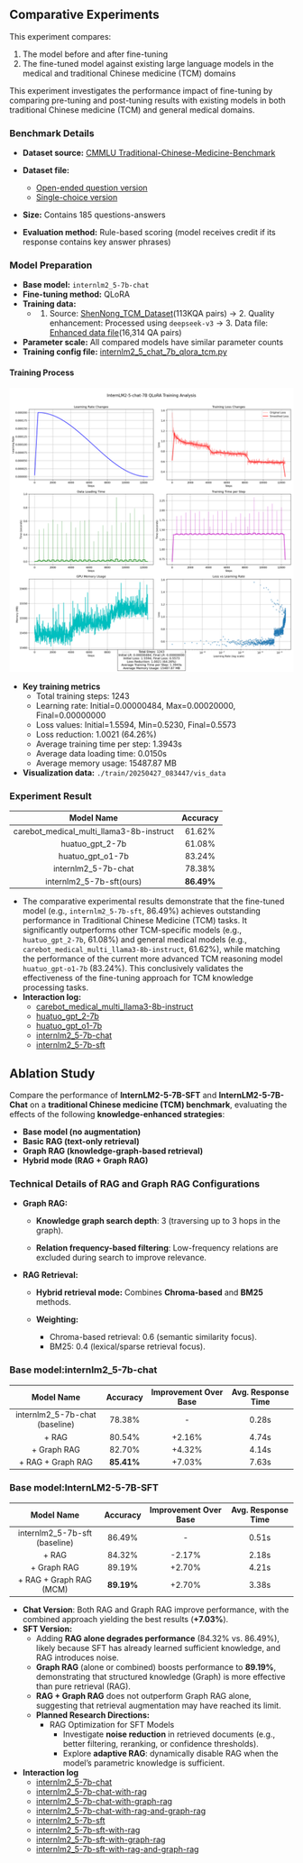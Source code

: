 ## **Comparative Experiments**

This experiment compares:

1. The model before and after fine-tuning
2. The fine-tuned model against existing large language models in the medical and traditional Chinese medicine (TCM) domains

This experiment investigates the performance impact of fine-tuning by comparing pre-tuning and post-tuning results with existing models in both traditional Chinese medicine (TCM) and general medical domains.

###  Benchmark Details

- **Dataset source:**  [CMMLU Traditional-Chinese-Medicine-Benchmark](https://huggingface.co/datasets/shuyuej/CMMLU-Traditional-Chinese-Medicine-Benchmark)
- **Dataset file:** 
  - [Open-ended question version](./data/test_tcm_benchmark/tcm_benchmark_converted.json)
  - [Single-choice version](./data/test_tcm_benchmark/traditional_chinese_medicine.json)

- **Size:** Contains 185 questions-answers
- **Evaluation method:** Rule-based scoring (model receives credit if its response contains key answer phrases)

###  Model Preparation

- **Base model:** `internlm2_5-7b-chat`
- **Fine-tuning method:** QLoRA
- **Training data:**
  - 1. Source: [ShenNong_TCM_Dataset](https://huggingface.co/datasets/michaelwzhu/ShenNong_TCM_Dataset)(113KQA pairs) -> 2. Quality enhancement: Processed using `deepseek-v3` -> 3. Data file: [Enhanced data file](./data/train_improved_qa/improved_output_converted.json)(16,314 QA pairs)
- **Parameter scale:** All compared models have similar parameter counts
- **Training config file:** [internlm2_5_chat_7b_qlora_tcm.py](./train/internlm2_5_chat_7b_qlora_tcm.py)


#### Training Process

![Train Process](./train/training_analysis.png)

- **Key training metrics**
  - Total training steps: 1243
  - Learning rate: Initial=0.00000484, Max=0.00020000, Final=0.00000000
  - Loss values: Initial=1.5594, Min=0.5230, Final=0.5573
  - Loss reduction: 1.0021 (64.26%)
  - Average training time per step: 1.3943s
  - Average data loading time: 0.0150s
  - Average memory usage: 15487.87 MB
- **Visualization data:**  `./train/20250427_083447/vis_data`


### Experiment Result

|                Model Name                |  Accuracy  |
| :--------------------------------------: | :--------: |
| carebot_medical_multi_llama3-8b-instruct |   61.62%   |
|             huatuo_gpt_2-7b              |   61.08%   |
|             huatuo_gpt_o1-7b             |   83.24%   |
|           internlm2_5-7b-chat            |   78.38%   |
|         internlm2_5-7b-sft(ours)         | **86.49%** |

- The comparative experimental results demonstrate that the fine-tuned model (e.g., `internlm2_5-7b-sft`, 86.49%) achieves outstanding performance in Traditional Chinese Medicine (TCM) tasks. It significantly outperforms other TCM-specific models (e.g., `huatuo_gpt_2-7b`, 61.08%) and general medical models (e.g., `carebot_medical_multi_llama3-8b-instruct`, 61.62%), while matching the performance of the current more advanced TCM reasoning model `huatuo_gpt-o1-7b` (83.24%). This conclusively validates the effectiveness of the fine-tuning approach for TCM knowledge processing tasks.
- **Interaction log:**
  - [carebot_medical_multi_llama3-8b-instruct](./test/log/carebot_medical_multi-llama3-8b-instruct/tcm_benchmark_test_20250427_052457.log)
  - [huatuo_gpt_2-7b](./test/log/huatuo_gpt_2-7b/tcm_benchmark_test_20250427_155408.log)
  - [huatuo_gpt_o1-7b](./test/log/huatuo_gpt_o1-7b/tcm_benchmark_test_20250426_131103.log)
  - [internlm2_5-7b-chat](./test/log/internlm2_5-7b-chat/tcm_benchmark_test_20250427_150517.log)
  - [internlm2_5-7b-sft](./test/log/internlm2_5-7b-sft/tcm_benchmark_test_20250427_153927.log)

## Ablation Study

Compare the performance of **InternLM2-5-7B-SFT** and **InternLM2-5-7B-Chat** on a **traditional Chinese medicine (TCM) benchmark**, evaluating the effects of the following **knowledge-enhanced strategies**:

- **Base model (no augmentation)**
- **Basic RAG (text-only retrieval)**
- **Graph RAG (knowledge-graph-based retrieval)**
- **Hybrid mode (RAG + Graph RAG)**

### Technical Details of RAG and Graph RAG Configurations

- **Graph RAG:**
  - **Knowledge graph search depth**: 3 (traversing up to 3 hops in the graph).
  
  - **Relation frequency-based filtering**: Low-frequency relations are excluded during search to improve relevance.
  
- **RAG Retrieval:**
  - **Hybrid retrieval mode:** Combines **Chroma-based** and **BM25** methods.
  
  - **Weighting:**
    - Chroma-based retrieval: 0.6 (semantic similarity focus).
    - BM25: 0.4 (lexical/sparse retrieval focus).

### Base model:internlm2_5-7b-chat 

|           Model Name           |  Accuracy  | Improvement Over Base | Avg. Response Time |
| :----------------------------: | :--------: | :-------------------: | :----------------: |
| internlm2_5-7b-chat (baseline) |   78.38%   |           -           |       0.28s        |
|             + RAG              |   80.54%   |        +2.16%         |       4.74s        |
|          + Graph RAG           |   82.70%   |        +4.32%         |       4.14s        |
|       + RAG + Graph RAG        | **85.41%** |        +7.03%         |       7.63s        |

### Base model:InternLM2-5-7B-SFT

|          Model Name           |  Accuracy  | Improvement Over Base | Avg. Response Time |
| :---------------------------: | :--------: | :-------------------: | :----------------: |
| internlm2_5-7b-sft (baseline) |   86.49%   |           -           |       0.51s        |
|             + RAG             |   84.32%   |        -2.17%         |       2.18s        |
|          + Graph RAG          |   89.19%   |        +2.70%         |       4.21s        |
|    + RAG + Graph RAG (MCM)    | **89.19%** |        +2.70%         |       3.38s        |

- **Chat Version**: Both RAG and Graph RAG improve performance, with the combined approach yielding the best results (**+7.03%**).
- **SFT Version:**
  - Adding **RAG alone degrades performance** (84.32% vs. 86.49%), likely because SFT has already learned sufficient knowledge, and RAG introduces noise.
  - **Graph RAG** (alone or combined) boosts performance to **89.19%**, demonstrating that structured knowledge (Graph) is more effective than pure retrieval (RAG).
  - **RAG + Graph RAG** does not outperform Graph RAG alone, suggesting that retrieval augmentation may have reached its limit.
  - **Planned Research Directions:**
    - RAG Optimization for SFT Models
      - Investigate **noise reduction** in retrieved documents (e.g., better filtering, reranking, or confidence thresholds).
      - Explore **adaptive RAG**: dynamically disable RAG when the model’s parametric knowledge is sufficient.
- **Interaction log**
  - [internlm2_5-7b-chat](./test/log/internlm2_5-7b-chat/tcm_benchmark_test_20250427_150517.log)
  - [internlm2_5-7b-chat-with-rag](./test/log/internlm2_5-7b-chat-with-rag/tcm_benchmark_test_20250425_154434.log)
  - [internlm2_5-7b-chat-with-graph-rag](./test/log/internlm2_5-7b-chat-with-graph-rag/tcm_benchmark_test_20250427_170950.log)
  - [internlm2_5-7b-chat-with-rag-and-graph-rag](./test/log/internlm2_5-7b-chat-with-rag-and-graph-rag/tcm_benchmark_test_20250427_215137.log)
  - [internlm2_5-7b-sft](./test/log/internlm2_5-7b-sft/tcm_benchmark_test_20250427_153927.log)
  - [internlm2_5-7b-sft-with-rag](./test/log/internlm2_5-7b-sft-with-rag/tcm_benchmark_test_20250427_154243.log)
  - [internlm2_5-7b-sft-with-graph-rag](./test/log/internlm2_5-7b-sft-with-graph-rag/tcm_benchmark_test_20250427_165453.log)
  - [internlm2_5-7b-sft-with-rag-and-graph-rag](./test/log/internlm2_5-7b-sft-with-rag-and-graph-rag/tcm_benchmark_test_20250427_224745.log)